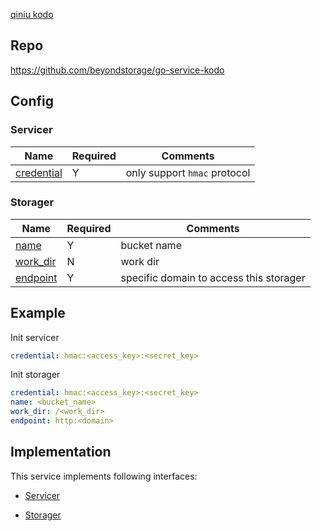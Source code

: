 [qiniu kodo](https://www.qiniu.com/products/kodo)

## Repo

<https://github.com/beyondstorage/go-service-kodo>

## Config

### Servicer

| Name | Required | Comments |
| ---- | -------- | -------- |
| [credential](go-storage/pairs/credential.md) | Y | only support `hmac` protocol |

### Storager

| Name | Required | Comments |
| ---- | -------- | -------- |
| [name](go-storage/pairs/name.md) | Y | bucket name |
| [work_dir](go-storage/pairs/work_dir.md) | N | work dir |
| [endpoint](go-storage/pairs/endpoint.md) | Y | specific domain to access this storager |

## Example

Init servicer

```yaml
credential: hmac:<access_key>:<secret_key>
```

Init storager

```yaml
credential: hmac:<access_key>:<secret_key>
name: <bucket_name>
work_dir: /<work_dir>
endpoint: http:<domain>
```

## Implementation

This service implements following interfaces:

- [Servicer](../operations/servicer/index.md)

- [Storager](../operations/storager/index.md)